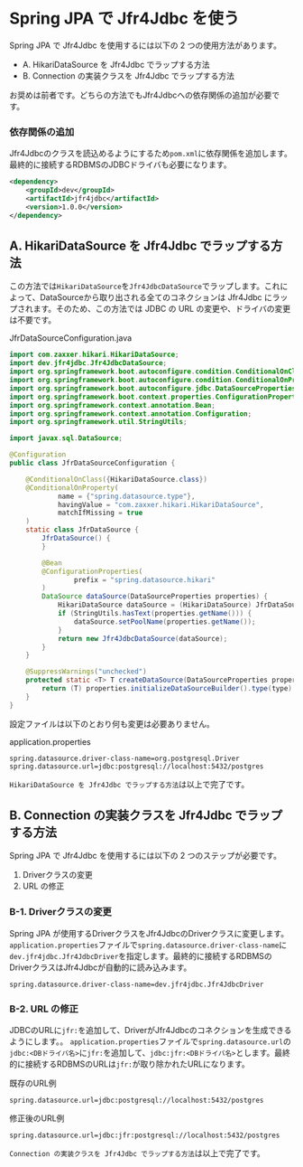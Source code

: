 # Spring JPA で Jfr4Jdbc を使う

Spring JPA で Jfr4Jdbc を使用するには以下の 2 つの使用方法があります。

- A. HikariDataSource を Jfr4Jdbc でラップする方法
- B. Connection の実装クラスを Jfr4Jdbc でラップする方法

お奨めは前者です。どちらの方法でもJfr4Jdbcへの依存関係の追加が必要です。

### 依存関係の追加

Jfr4Jdbcのクラスを読込めるようにするため`pom.xml`に依存関係を追加します。最終的に接続するRDBMSのJDBCドライバも必要になります。

```xml
<dependency>
    <groupId>dev</groupId>
    <artifactId>jfr4jdbc</artifactId>
    <version>1.0.0</version>
</dependency>
```

## A. HikariDataSource を Jfr4Jdbc でラップする方法

この方法では`HikariDataSource`を`Jfr4JdbcDataSource`でラップします。これによって、DataSourceから取り出される全てのコネクションは Jfr4Jdbc にラップされます。そのため、この方法では JDBC の URL の変更や、ドライバの変更は不要です。

JfrDataSourceConfiguration.java
```java
import com.zaxxer.hikari.HikariDataSource;
import dev.jfr4jdbc.Jfr4JdbcDataSource;
import org.springframework.boot.autoconfigure.condition.ConditionalOnClass;
import org.springframework.boot.autoconfigure.condition.ConditionalOnProperty;
import org.springframework.boot.autoconfigure.jdbc.DataSourceProperties;
import org.springframework.boot.context.properties.ConfigurationProperties;
import org.springframework.context.annotation.Bean;
import org.springframework.context.annotation.Configuration;
import org.springframework.util.StringUtils;

import javax.sql.DataSource;

@Configuration
public class JfrDataSourceConfiguration {

    @ConditionalOnClass({HikariDataSource.class})
    @ConditionalOnProperty(
            name = {"spring.datasource.type"},
            havingValue = "com.zaxxer.hikari.HikariDataSource",
            matchIfMissing = true
    )
    static class JfrDataSource {
        JfrDataSource() {
        }

        @Bean
        @ConfigurationProperties(
                prefix = "spring.datasource.hikari"
        )
        DataSource dataSource(DataSourceProperties properties) {
            HikariDataSource dataSource = (HikariDataSource) JfrDataSourceConfiguration.createDataSource(properties, HikariDataSource.class);
            if (StringUtils.hasText(properties.getName())) {
                dataSource.setPoolName(properties.getName());
            }
            return new Jfr4JdbcDataSource(dataSource);
        }
    }

    @SuppressWarnings("unchecked")
    protected static <T> T createDataSource(DataSourceProperties properties, Class<? extends DataSource> type) {
        return (T) properties.initializeDataSourceBuilder().type(type).build();
    }
}
```
設定ファイルは以下のとおり何も変更は必要ありません。


application.properties
```properties
spring.datasource.driver-class-name=org.postgresql.Driver
spring.datasource.url=jdbc:postgresql://localhost:5432/postgres
```

`HikariDataSource を Jfr4Jdbc でラップする方法`は以上で完了です。

## B. Connection の実装クラスを Jfr4Jdbc でラップする方法

Spring JPA で Jfr4Jdbc を使用するには以下の 2 つのステップが必要です。

1. Driverクラスの変更
1. URL の修正

### B-1. Driverクラスの変更
Spring JPA が使用するDriverクラスをJfr4JdbcのDriverクラスに変更します。
`application.properties`ファイルで`spring.datasource.driver-class-name`に`dev.jfr4jdbc.Jfr4JdbcDriver`を指定します。最終的に接続するRDBMSのDriverクラスはJfr4Jdbcが自動的に読み込みます。
```properties
spring.datasource.driver-class-name=dev.jfr4jdbc.Jfr4JdbcDriver
```

### B-2. URL の修正

JDBCのURLに`jfr:`を追加して、DriverがJfr4Jdbcのコネクションを生成できるようにします。。
`application.properties`ファイルで`spring.datasource.url`の`jdbc:<DBドライバ名>`に`jfr:`を追加して、`jdbc:jfr:<DBドライバ名>`とします。最終的に接続するRDBMSのURLは`jfr:`が取り除かれたURLになります。

既存のURL例
```properties
spring.datasource.url=jdbc:postgresql://localhost:5432/postgres
```
修正後のURL例
```properties
spring.datasource.url=jdbc:jfr:postgresql://localhost:5432/postgres
```

`Connection の実装クラスを Jfr4Jdbc でラップする方法`は以上で完了です。